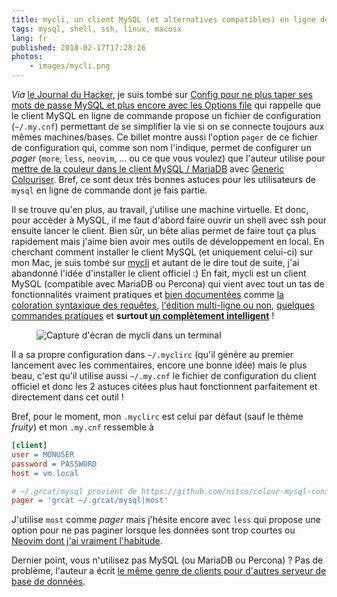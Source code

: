 ```yaml
---
title: mycli, un client MySQL (et alternatives compatibles) en ligne de commande
tags: mysql, shell, ssh, linux, macosx
lang: fr
published: 2018-02-17T17:28:26
photos:
    - images/mycli.png
---
```


*Via* [le Journal du Hacker](https://www.journalduhacker.net/), je suis tombé
sur [Config pour ne plus taper ses mots de passe MySQL et plus encore avec les
Options
file](https://www.mon-code.net/article/100/Config-pour-ne-plus-taper-ses-mots-de-passe-MySQL-et-plus-encore-avec-les-Options-file)
qui rappelle que le client MySQL en ligne de commande propose un fichier de
configuration (`~/.my.cnf`) permettant de se simplifier la vie si on se connecte
toujours aux mêmes machines/bases. Ce billet montre aussi
l'option `pager` de ce fichier de configuration qui, comme son nom l'indique,
permet de configurer un *pager* (`more`, `less`, `neovim`, ... ou ce que vous
voulez) que l'auteur utilise pour [mettre de la couleur dans le client MySQL /
MariaDB](https://www.mon-code.net/article/80/mettre-de-la-couleur-dans-le-client-mysql-mariadb)
avec [Generic Colouriser](https://github.com/garabik/grc). Bref, ce sont deux
très bonnes astuces pour les utilisateurs de `mysql` en ligne de commande dont
je fais partie.

Il se trouve qu'en plus, au travail, j'utilise une machine virtuelle. Et donc,
pour accèder à MySQL, il me faut d'abord faire ouvrir un shell avec ssh pour
ensuite lancer le client. Bien sûr, un bête alias permet de faire tout ça plus
rapidement mais j'aime bien avoir mes outils de développement en local. En
cherchant comment installer le client MySQL (et uniquement celui-ci) sur mon
Mac, je suis tombé sur [mycli](http://www.mycli.net/) et autant de le dire tout
de suite, j'ai abandonné l'idée d'installer le client officiel :) En fait, mycli
est un client MySQL (compatible avec MariaDB ou Percona) qui vient avec tout un
tas de fonctionnalités vraiment pratiques et [bien
documentées](http://www.mycli.net/docs) comme [la coloration syntaxique des
requêtes](http://www.mycli.net/syntax), [l'édition multi-ligne ou
non](http://www.mycli.net/multi-line), [quelques commandes
pratiques](http://www.mycli.net/commands) et **surtout [un complètement
intelligent](http://www.mycli.net/completion)**&nbsp;!

<figure class="object-center">
    <img src="/images/mycli.png" alt="Capture d'écran de mycli dans un terminal">
</figure>

Il a sa propre configuration dans `~/.myclirc` (qu'il génère au premier
lancement avec les commentaires, encore une bonne idée) mais le plus beau, c'est
qu'il utilise aussi `~/.my.cnf` le fichier de configuration du client officiel
et donc les 2 astuces citées plus haut fonctionnent parfaitement et directement dans
cet outil&nbsp;!

Bref, pour le moment, mon `.myclirc` est celui par défaut (sauf le thème
*fruity*) et mon `.my.cnf`
ressemble à&nbsp;

```ini
[client]
user = MONUSER
password = PASSWORD
host = vm.local

# ~/.grcat/mysql provient de https://github.com/nitso/colour-mysql-console
pager = 'grcat ~/.grcat/mysql|most'
```

J'utilise `most` comme *pager* mais j'hésite encore avec `less`
qui propose une option pour ne pas paginer lorsque les données sont trop courtes
ou [Neovim dont j'ai vraiment l'habitude](/post/vim-neovim/).

Dernier point, vous n'utilisez pas MySQL (ou MariaDB ou Percona)&nbsp;? Pas de
problème, l'auteur a écrit [le même genre de clients pour d'autres serveur de
base de données](http://www.dbcli.com/).
